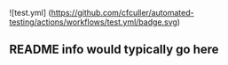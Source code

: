 ![test.yml]
(https://github.com/cfculler/automated-testing/actions/workflows/test.yml/badge.svg)

## README info would typically go here
